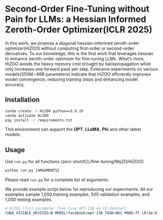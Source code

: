 # Second-Order Fine-Tuning without Pain for LLMs: a Hessian Informed Zeroth-Order Optimizer(ICLR 2025)


In this work, we propose a diagonal
hessian-informed zeroth-order optimizer(HiZOO)
without computing first-order or second-order
derivatives. To our knowledge, this is the first
work that leverages hessian to enhance zeroth-order optimizer for fine-tuning LLMs. What’s
more, HiZOO avoids the heavy memory cost
brought by backpropagation while only increases
one forward pass per step. Extensive experiments
on various models(350M∼66B parameters) indicate that HiZOO efficiently improves model convergence, reducing training steps and enhancing
model accuracy.


## Installation

```bash
conda create -n HiZOO python==3.9.19
conda activate HiZOO
pip install -r requirements.txt
```

This environment can support the **OPT**, **LLaMA**, **Phi** and other latest models.

## Usage

Use `run.py` for all functions (zero-shot/ICL/fine-tuning/MeZO/HiZOO):

```bash
python run.py {ARGUMENTS}
```

Please read `run.py` for a complete list of arguments.

We provide example script below for reproducing our experiments. All our examples sample 1,000 
training examples, 500 validation examples, and 1,000 testing examples. 

```bash
# HiZOO (full-parameter fine-tune OPT-13B on CB dataset)
CUDA_VISIBLE_DEVICES=0 MODEL=facebook/opt-13b TASK=WSC MODE=ft LR=1e-6 EPS=1e-3 HESSIAN_SMOOTH_TYPE=constant1e-8 bash HiZOO.sh

```

